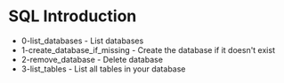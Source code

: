 # SQL Introduction
- 0-list_databases - List databases
- 1-create_database_if_missing - Create the database if it doesn't exist
- 2-remove_database - Delete database
- 3-list_tables - List all tables in your database
